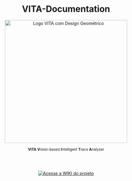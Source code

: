 <div align="center">  <h1> VITA-Documentation </h1>

<div align="center">
  <img src="https://github.com/LuiisMarim/VITA-Documentation/blob/main/VITA/Brand/Logo%20VITA%20com%20Design%20Geom%C3%A9trico.png" 
       alt="Logo VITA com Design Geométrico" 
       width="400" 
       height="400">
  
  <br>
  
  <sub><strong>VITA</strong> <strong>V</strong>ision-based <strong>I</strong>ntelligent <strong>T</strong>race <strong>A</strong>nalyzer</sub>
  
  <br><br>
  
  [![Acesse a WIKI do projeto](https://img.shields.io/badge/ACESSE_A_WIKI-Documentação_completa-1a2a6c?style=for-the-badge&logo=github)](https://github.com/LuiisMarim/VITA-Documentation/wiki)
</div>
